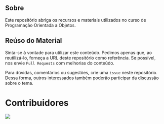 ## Sobre

Este repositório abriga os recursos e materiais utilizados no curso de Programação Orientada a Objetos. 

## Reúso do Material

Sinta-se à vontade para utilizar este conteúdo. Pedimos apenas que, ao reutilizá-lo, forneça a URL deste repositório como referência. Se possível, nos envie `Pull Requests` com melhorias do conteúdo. 

Para dúvidas, comentários ou sugestões, crie uma `issue` neste repositório. Dessa forma, outros interessados também poderão participar da discussão sobre o tema.

# Contribuidores

<a href="https://github.com/jacksonpradolima/poo/graphs/contributors">
  <img src="https://contrib.rocks/image?repo=jacksonpradolima/poo" />
</a>